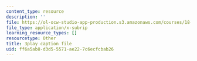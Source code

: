 ```yaml
---
content_type: resource
description: ''
file: https://ol-ocw-studio-app-production.s3.amazonaws.com/courses/18-06sc-linear-algebra-fall-2011/ff6a5ab8d3d55571ae227c6ecfcbab26_mVeuZzJdd1w.vtt
file_type: application/x-subrip
learning_resource_types: []
resourcetype: Other
title: 3play caption file
uid: ff6a5ab8-d3d5-5571-ae22-7c6ecfcbab26
---
```

